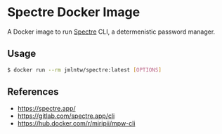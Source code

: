 # Spectre Docker Image

A Docker image to run [Spectre](https://spectre.app) CLI, a determenistic password manager.

## Usage

```bash
$ docker run --rm jmlntw/spectre:latest [OPTIONS]
```

## References

- <https://spectre.app/>
- <https://gitlab.com/spectre.app/cli>
- <https://hub.docker.com/r/miripii/mpw-cli>
